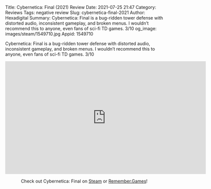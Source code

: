 Title: Cybernetica: Final (2021) Review
Date: 2021-07-25 21:47
Category: Reviews
Tags: negative review
Slug: cybernetica-final-2021
Author: Hexadigital
Summary: Cybernetica: Final is a bug-ridden tower defense with distorted audio, inconsistent gameplay, and broken menus. I wouldn’t recommend this to anyone, even fans of sci-fi TD games. 3/10
og_image: images/steam/1549710.jpg
Appid: 1549710

Cybernetica: Final is a bug-ridden tower defense with distorted audio, inconsistent gameplay, and broken menus. I wouldn’t recommend this to anyone, even fans of sci-fi TD games. 3/10

<center><iframe src="https://www.youtube.com/embed/aVLtrxdIR-w?feature=oembed" allow="accelerometer; autoplay; encrypted-media; gyroscope; picture-in-picture" width="640" height="360" frameborder="0"></iframe>

Check out Cybernetica: Final on [Steam](https://store.steampowered.com/app/1549710/?curator_clanid=34633900) or [Remember.Games](https://remember.games/game/202/)!</center>
